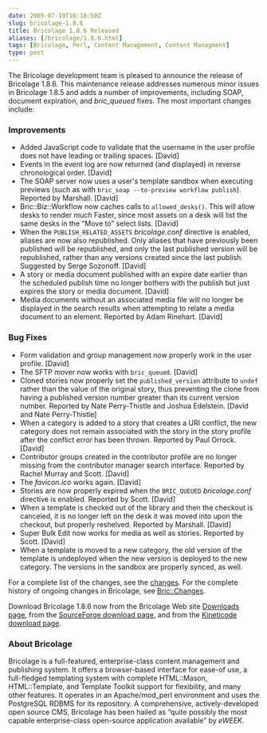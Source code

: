 ```yaml
--- 
date: 2005-07-19T16:18:50Z
slug: bricolage-1.8.6
title: Bricolage 1.8.6 Released
aliases: [/bricolage/1.8.6.html]
tags: [Bricolage, Perl, Content Management, Content Managment]
type: post
---
```


The Bricolage development team is pleased to announce the release of Bricolage
1.8.6. This maintenance release addresses numerous minor issues in Bricolage
1.8.5 and adds a number of improvements, including SOAP, document expiration,
and *bric\_queued* fixes. The most important changes include:

### Improvements

-   Added JavaScript code to validate that the username in the user profile does
    not have leading or trailing spaces. \[David\]
-   Events in the event log are now returned (and displayed) in reverse
    chronological order. \[David\]
-   The SOAP server now uses a user's template sandbox when executing previews
    (such as with `bric_soap --to-preview workflow publish`). Reported by
    Marshall. \[David\]
-   Bric::Biz::Workflow now caches calls to `allowed_desks()`. This will allow
    desks to render *much* Faster, since most assets on a desk will list the
    same desks in the “Move to” select lists. \[David\]
-   When the `PUBLISH_RELATED_ASSETS` *bricolage.conf* directive is enabled,
    aliases are now also republished. Only aliases that have previously been
    published will be republished, and only the last published version will be
    republished, rather than any versions created since the last publish.
    Suggested by Serge Sozonoff. \[David\]
-   A story or media document published with an expire date earlier than the
    scheduled publish time no longer bothers with the publish but just expires
    the story or media document. \[David\]
-   Media documents without an associated media file will no longer be displayed
    in the search results when attempting to relate a media document to an
    element. Reported by Adam Rinehart. \[David\]

### Bug Fixes

-   Form validation and group management now properly work in the user profile.
    \[David\]
-   The SFTP mover now works with `bric_queued`. \[David\]
-   Cloned stories now properly set the `published_version` attribute to `undef`
    rather than the value of the original story, thus preventing the clone from
    having a published version number greater than its current version number.
    Reported by Nate Perry-Thistle and Joshua Edelstein. \[David and Nate
    Perry-Thistle\]
-   When a category is added to a story that creates a URI conflict, the new
    category does not remain associated with the story in the story profile
    after the conflict error has been thrown. Reported by Paul Orrock. \[David\]
-   Contributor groups created in the contributor profile are no longer missing
    from the contributor manager search interface. Reported by Rachel Murray and
    Scott. \[David\]
-   The *favicon.ico* works again. \[David\]
-   Stories are now properly expired when the `BRIC_QUEUED` *bricolage.conf*
    directive is enabled. Reported by Scott. \[David\]
-   When a template is checked out of the library and then the checkout is
    canceled, it is no longer left on the desk it was moved into upon the
    checkout, but properly reshelved. Reported by Marshall. \[David\]
-   Super Bulk Edit now works for media as well as stories. Reported by Scott.
    \[David\]
-   When a template is moved to a new category, the old version of the template
    is undeployed when the new version is deployed to the new category. The
    versions in the sandbox are properly synced, as well.

For a complete list of the changes, see the [changes]. For the complete history
of ongoing changes in Bricolage, see [Bric::Changes].

Download Bricolage 1.8.6 now from the Bricolage Web site [Downloads page], from
the [SourceForge download page], and from the [Kineticode download page].

### About Bricolage

Bricolage is a full-featured, enterprise-class content management and publishing
system. It offers a browser-based interface for ease-of use, a full-fledged
templating system with complete HTML::Mason, HTML::Template, and Template
Toolkit support for flexibility, and many other features. It operates in an
Apache/mod\_perl environment and uses the PostgreSQL RDBMS for its repository. A
comprehensive, actively-developed open source CMS, Bricolage has been hailed as
“quite possibly the most capable enterprise-class open-source application
available” by *eWEEK*.

  [changes]: https://bricolagecms.org/news/announce/changes/bricolage-1.8.6/
  [Bric::Changes]: https://github.com/bricoleurs/bricolage/blob/master/lib/Bric/Changes.pod
  [Downloads page]: https://bricolagecms.org/downloads/
  [SourceForge download page]: https://sourceforge.net/projects/bricolage/files/
  [Kineticode download page]: https://kineticode.com/bricolage/downloads/

